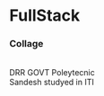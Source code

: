 # FullStack
<html>
   <body>
     <h3>
       Collage 
     </h3>
     <p>
       <br>DRR GOVT Poleytecnic</br>
       Sandesh studyed in ITI
     </p>
   </body>
</html>
